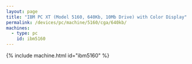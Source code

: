 ```yaml
---
layout: page
title: "IBM PC XT (Model 5160, 640Kb, 10Mb Drive) with Color Display"
permalink: /devices/pc/machine/5160/cga/640kb/
machines:
  - type: pc
    id: ibm5160
---
```


{% include machine.html id="ibm5160" %}
